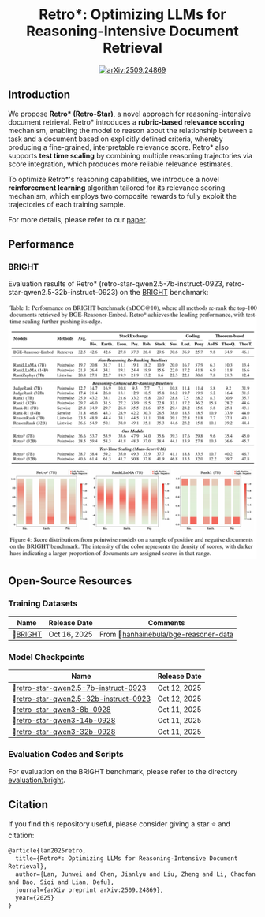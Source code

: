 <div align="center">
<h1> Retro*: Optimizing LLMs for Reasoning-Intensive Document Retrieval </h1>
</div>

<p align="center">
  <a href="https://arxiv.org/abs/2509.24869" target="_blank" rel="noopener noreferrer">
    <img src="https://img.shields.io/badge/arXiv-2509.24869-B31B1B.svg?style=flat-square&logo=arxiv&logoColor=white" alt="arXiv:2509.24869">
  </a>
</p>

## Introduction

We propose **Retro\* (Retro-Star)**, a novel approach for reasoning-intensive document retrieval. Retro\* introduces a **rubric-based relevance scoring** mechanism, enabling the model to reason about the relationship between a task and a document based on explicitly defined criteria, whereby producing a fine-grained, interpretable relevance score. Retro\* also supports **test time scaling** by combining multiple reasoning trajectories via score integration, which produces more reliable relevance estimates.

To optimize Retro\*'s reasoning capabilities, we introduce a novel **reinforcement learning** algorithm tailored for its relevance scoring mechanism, which employs two composite rewards to fully exploit the trajectories of each training sample.

For more details, please refer to our [paper](https://arxiv.org/pdf/2509.24869).

## Performance

### BRIGHT

Evaluation results of Retro* (retro-star-qwen2.5-7b-instruct-0923, retro-star-qwen2.5-32b-instruct-0923) on the [BRIGHT](https://brightbenchmark.github.io/) benchmark:

![bright-performance](./imgs/retro-star-bright-performance.png)
![bright-score](./imgs/retro-star-bright-score.png)

## Open-Source Resources

### Training Datasets

| Name                  | Release Date | Comments |
| --------------------- | ------------ | ------------ |
| 🤗[BRIGHT](https://huggingface.co/datasets/ljw13/retro-star-training-datasets)   | Oct 16, 2025    | From 🤗[hanhainebula/bge-reasoner-data](https://huggingface.co/datasets/hanhainebula/bge-reasoner-data) |


### Model Checkpoints

| Name                  | Release Date |
| --------------------- | ------------ |
| 🤗[retro-star-qwen2.5-7b-instruct-0923](https://huggingface.co/ljw13/retro-star-qwen2.5-7b-instruct-0923)    | Oct 12, 2025    |
| 🤗[retro-star-qwen2.5-32b-instruct-0923](https://huggingface.co/ljw13/retro-star-qwen2.5-32b-instruct-0923)   | Oct 12, 2025    |
| 🤗[retro-star-qwen3-8b-0928](https://huggingface.co/ljw13/retro-star-qwen3-8b-0928)    | Oct 11, 2025    |
| 🤗[retro-star-qwen3-14b-0928](https://huggingface.co/ljw13/retro-star-qwen3-14b-0928)   | Oct 11, 2025    |
| 🤗[retro-star-qwen3-32b-0928](https://huggingface.co/ljw13/retro-star-qwen3-32b-0928)   | Oct 11, 2025    |

### Evaluation Codes and Scripts

For evaluation on the BRIGHT benchmark, please refer to the directory [evaluation/bright](./evaluation/bright/).

## Citation

If you find this repository useful, please consider giving a star ⭐ and citation:
```
@article{lan2025retro,
  title={Retro*: Optimizing LLMs for Reasoning-Intensive Document Retrieval},
  author={Lan, Junwei and Chen, Jianlyu and Liu, Zheng and Li, Chaofan and Bao, Siqi and Lian, Defu},
  journal={arXiv preprint arXiv:2509.24869},
  year={2025}
}
```
